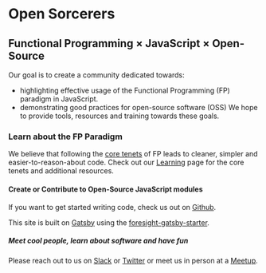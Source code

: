 # Open Sorcerers
## Functional Programming &times; JavaScript &times; Open-Source

Our goal is to create a community dedicated towards:
* highlighting effective usage of the Functional Programming (FP) paradigm in JavaScript.
* demonstrating good practices for open-source software (OSS)
We hope to provide tools, resources and training towards these goals.

### Learn about the FP Paradigm

We believe that following the [core tenets] of FP leads to cleaner, simpler and easier-to-reason-about code. Check out our [Learning] page for the core tenets and additional resources.

#### Create or Contribute to Open-Source JavaScript modules

If you want to get started writing code, check us out on [Github].

This site is built on [Gatsby] using the [foresight-gatsby-starter].

##### Meet cool people, learn about software and have fun

Please reach out to us on [Slack] or [Twitter] or meet us in person at a [Meetup].

[core tenets]: /series/fp
[Learning]: /learn
[Github]: https://github.com/open-sorcerers
[Gatsby]: https://www.gatsbyjs.org
[foresight-gatsby-starter]: https://github.com/open-sorcerers/foresight-gatsby-starter
[Slack]: https://open-sorcerers.slack.com
[Twitter]: https://twitter.com/osorcerers
[Meetup]: https://meetup.com/open-sorcerers
